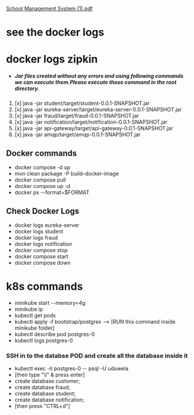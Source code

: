 [School Management System (1).pdf](https://github.com/dhanushka365/SchoolEase-backend-microservices/files/11142803/School.Management.System.1.pdf)





# see the docker logs
# docker logs zipkin
* ##### Jar files created without any errors and using following commands we can execute them.Please execute those command in the root directory.
1. [x] java -jar student/target/student-0.0.1-SNAPSHOT.jar
2. [x] java -jar eureka-server/target/eureka-server-0.0.1-SNAPSHOT.jar
3. [x] java -jar fraud/target/fraud-0.0.1-SNAPSHOT.jar
4. [x] java -jar notification/target/notification-0.0.1-SNAPSHOT.jar
5. [x] java -jar api-gateway/target/api-gateway-0.0.1-SNAPSHOT.jar
6. [x] java -jar amqp/target/amqp-0.0.1-SNAPSHOT.jar

## Docker commands
- docker compose -d up
- mvn clean package -P build-docker-image
- docker compose pull
- docker compose up -d
- docker ps --format=$FORMAT

## Check Docker Logs
- docker logs eureka-server
- docker logs student
- docker logs fraud
- docker logs notification
- docker compose stop
- docker compose start
- docker compose down
# k8s commands
- minikube start --memory=4g
- minikube ip
- kubectl get pods
- kubectl apply -f bootstrap/postgres --> [RUN this command inside minikube folder]
- kubectl describe pod postgres-0 
- kubectl logs postgres-0
### SSH in to the databse POD and create all the database inside it
- kubectl exec -it postgres-0 -- psql -U uduwela 
- [then type "\l" & press enter]
- create database customer;
- create database fraud;
- create database student;
- create database notification;
- [then press "CTRL+d"]